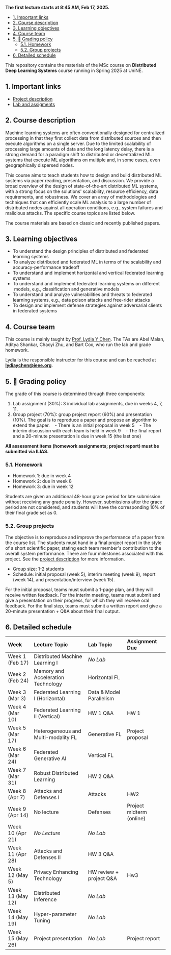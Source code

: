 
**The first lecture starts at 8:45 AM, Feb 17, 2025.**

- [1. Important links](#1-important-links)
- [2. Course description](#2-course-description)
- [3. Learning objectives](#3-learning-objectives)
- [4. Course team](#4-course-team)
- [5. :dart: Grading policy](#5-dart-grading-policy)
  - [5.1. Homework](#51-homework)
  - [5.2. Group projects](#52-group-projects)
- [6. Detailed schedule](#6-detailed-schedule)

This repository contains the materials of the MSc course on **Distributed Deep Learning Systems** course running in Spring 2025 at UniNE.

## 1. Important links

- [Project description](project.md)
- [Lab and assigments](lab/README.md)

## 2. Course description

Machine learning systems are often conventionally designed for centralized processing in that they first collect data from distributed sources and then execute algorithms on a single server. Due to the limited scalability of processing large amounts of data and the long latency delay, there is a strong demand for a paradigm shift to distributed or decentralized ML systems that execute ML algorithms on multiple and, in some cases, even geographically dispersed nodes.

This course aims to teach students how to design and build distributed ML systems via paper reading, presentation, and discussion. We provide a broad overview of the design of state-of-the-art distributed ML systems, with a strong focus on the solutions' scalability, resource efficiency, data requirements, and robustness. We cover an array of methodologies and techniques that can efficiently scale ML analysis to a large number of distributed nodes against all operation conditions, e.g., system failures and malicious attacks. The specific course topics are listed below.

The course materials are based on classic and recently published papers.

## 3. Learning objectives

- To understand the design principles of distributed and federated learning systems
- To analyze distributed and federated ML in terms of the scalability and accuracy-performance tradeoff
- To understand and implement horizontal and vertical federated learning systems
- To understand and implement federated learning systems on different  models, e.g., classification and generative models
- To understand and analyze vulnerabilities and threats to federated learning systems, e.g., data poison attacks and free-rider attacks
- To design and implement defense strategies against adversarial clients in federated systems

## 4. Course team

This course is mainly taught by [Prof. Lydia Y Chen](https://lydiaychen.github.io/).
The TAs are Abel Malan, Aditya Shankar, Chaoyi Zhu, and Bart Cox, who run the lab and grade homework.

Lydia is the responsible instructor for this course and can be reached at **lydiaychen@ieee.org**.

## 5. :dart: Grading policy

The grade of this course is determined through three components:

1. Lab assignment (30%): 3 individual lab assignments, due in weeks 4, 7, 11.
2. Group project (70%): group project report (60%) and presentation (10%). The goal is to reproduce a paper and propose an algorithm to extend the paper.
   - There is an initial proposal in week 5
   - The interim discussion with each team is held in week 9
   - The final report and a 20-minute presentation is due in week 15 (the last one)

**All assessment items (homework assignments; project report) must be submitted via ILIAS.**

### 5.1. Homework

- Homework 1: due in week 4
- Homework 2: due in week 8
- Homework 3: due in week 12

Students are given an additional 48-hour grace period for late submission without receiving any grade penalty. However, submissions after the grace period are not considered, and students will have the corresponding 10% of their final grade set as 0.

### 5.2. Group projects

The objective is to reproduce and improve the performance of a paper from the course list. The students must hand in a final project report in the style of a short scientific paper, stating each team member's contribution to the overall system performance. There are four milestones associated with this project. See the [project description](project.md) for more information.

- Group size: 1-2 students
- Schedule: initial proposal (week 5), interim meeting (week 9), report (week 14), and presentation/interview (week 15).

For the initial proposal, teams must submit a 1-page plan, and they will receive written feedback.
For the interim meeting, teams must submit and give a presentation on their progress, for which they will receive oral feedback.
For the final step, teams must submit a written report and give a 20-minute presentation + Q&A about their final output.

## 6. Detailed schedule

| Week             | Lecture Topic                       | Lab Topic                | Assignment Due   |
|:-----------------|:------------------------------------|:-------------------------|:-----------------|
| Week 1 (Feb 17)  | Distributed Machine Learning I      | *No Lab*                 |                  |
| Week 2 (Feb 24)  | Memory and Acceleration Technology  | Horizontal FL            |                  |
| Week 3 (Mar 3)   | Federated Learning I (Horizontal)   | Data & Model Parallelism |                  |
| Week 4 (Mar 10)  | Federated Learning II (Vertical)    | HW 1 Q&A                 | HW 1             |
| Week 5 (Mar 17)  | Heterogeneous and Multi-modality FL | Generative FL            | Project proposal |
| Week 6 (Mar 24)  | Federated Generative AI             | Vertical FL              |                  |
| Week 7 (Mar 31)  |  Robust Distributed Learning       | HW 2 Q&A                 |                  |
| Week 8 (Apr 7)   |  Attacks and Defenses I         | Attacks                  | HW2              |
| Week 9 (Apr 14)  | No lecture   | Defenses                 | Project midterm (online)  |
| Week 10 (Apr 21) | *No Lecture*                        | *No Lab*                 |                  |
| Week 11 (Apr 28) | Attacks and Defenses II             | HW 3 Q&A                 |                  |
| Week 12 (May 5)  | Privacy Enhancing Technology  | HW review + project Q&A  | Hw3              |
| Week 13 (May 12) |   Distributed Inference               | *No Lab*                 |                  |
| Week 14 (May 19) | Hyper-parameter Tuning                              | *No Lab*                 |                  |
| Week 15 (May 26) | Project presentation                | *No Lab*                 |Project report    |

